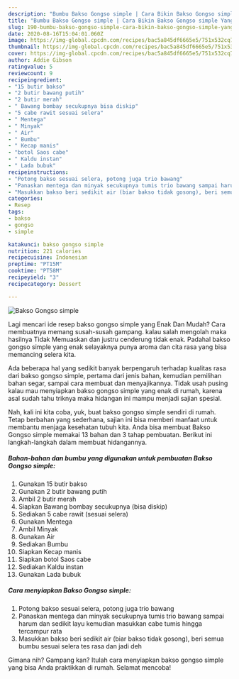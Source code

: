 ```yaml
---
description: "Bumbu Bakso Gongso simple | Cara Bikin Bakso Gongso simple Yang Paling Enak"
title: "Bumbu Bakso Gongso simple | Cara Bikin Bakso Gongso simple Yang Paling Enak"
slug: 190-bumbu-bakso-gongso-simple-cara-bikin-bakso-gongso-simple-yang-paling-enak
date: 2020-08-16T15:04:01.060Z
image: https://img-global.cpcdn.com/recipes/bac5a845df6665e5/751x532cq70/bakso-gongso-simple-foto-resep-utama.jpg
thumbnail: https://img-global.cpcdn.com/recipes/bac5a845df6665e5/751x532cq70/bakso-gongso-simple-foto-resep-utama.jpg
cover: https://img-global.cpcdn.com/recipes/bac5a845df6665e5/751x532cq70/bakso-gongso-simple-foto-resep-utama.jpg
author: Addie Gibson
ratingvalue: 5
reviewcount: 9
recipeingredient:
- "15 butir bakso"
- "2 butir bawang putih"
- "2 butir merah"
- " Bawang bombay secukupnya bisa diskip"
- "5 cabe rawit sesuai selera"
- " Mentega"
- " Minyak"
- " Air"
- " Bumbu"
- " Kecap manis"
- "botol Saos cabe"
- " Kaldu instan"
- " Lada bubuk"
recipeinstructions:
- "Potong bakso sesuai selera, potong juga trio bawang"
- "Panaskan mentega dan minyak secukupnya tumis trio bawang sampai harum dan sedikit layu kemudian masukkan cabe tumis hingga tercampur rata"
- "Masukkan bakso beri sedikit air (biar bakso tidak gosong), beri semua bumbu sesuai selera tes rasa dan jadi deh"
categories:
- Resep
tags:
- bakso
- gongso
- simple

katakunci: bakso gongso simple 
nutrition: 221 calories
recipecuisine: Indonesian
preptime: "PT15M"
cooktime: "PT58M"
recipeyield: "3"
recipecategory: Dessert

---
```



![Bakso Gongso simple](https://img-global.cpcdn.com/recipes/bac5a845df6665e5/751x532cq70/bakso-gongso-simple-foto-resep-utama.jpg)

Lagi mencari ide resep bakso gongso simple yang Enak Dan Mudah? Cara membuatnya memang susah-susah gampang. kalau salah mengolah maka hasilnya Tidak Memuaskan dan justru cenderung tidak enak. Padahal bakso gongso simple yang enak selayaknya punya aroma dan cita rasa yang bisa memancing selera kita.

Ada beberapa hal yang sedikit banyak berpengaruh terhadap kualitas rasa dari bakso gongso simple, pertama dari jenis bahan, kemudian pemilihan bahan segar, sampai cara membuat dan menyajikannya. Tidak usah pusing kalau mau menyiapkan bakso gongso simple yang enak di rumah, karena asal sudah tahu triknya maka hidangan ini mampu menjadi sajian spesial.




Nah, kali ini kita coba, yuk, buat bakso gongso simple sendiri di rumah. Tetap berbahan yang sederhana, sajian ini bisa memberi manfaat untuk membantu menjaga kesehatan tubuh kita. Anda bisa membuat Bakso Gongso simple memakai 13 bahan dan 3 tahap pembuatan. Berikut ini langkah-langkah dalam membuat hidangannya.

<!--inarticleads1-->

##### Bahan-bahan dan bumbu yang digunakan untuk pembuatan Bakso Gongso simple:

1. Gunakan 15 butir bakso
1. Gunakan 2 butir bawang putih
1. Ambil 2 butir merah
1. Siapkan  Bawang bombay secukupnya (bisa diskip)
1. Sediakan 5 cabe rawit (sesuai selera)
1. Gunakan  Mentega
1. Ambil  Minyak
1. Gunakan  Air
1. Sediakan  Bumbu
1. Siapkan  Kecap manis
1. Siapkan botol Saos cabe
1. Sediakan  Kaldu instan
1. Gunakan  Lada bubuk




<!--inarticleads2-->

##### Cara menyiapkan Bakso Gongso simple:

1. Potong bakso sesuai selera, potong juga trio bawang
1. Panaskan mentega dan minyak secukupnya tumis trio bawang sampai harum dan sedikit layu kemudian masukkan cabe tumis hingga tercampur rata
1. Masukkan bakso beri sedikit air (biar bakso tidak gosong), beri semua bumbu sesuai selera tes rasa dan jadi deh




Gimana nih? Gampang kan? Itulah cara menyiapkan bakso gongso simple yang bisa Anda praktikkan di rumah. Selamat mencoba!
